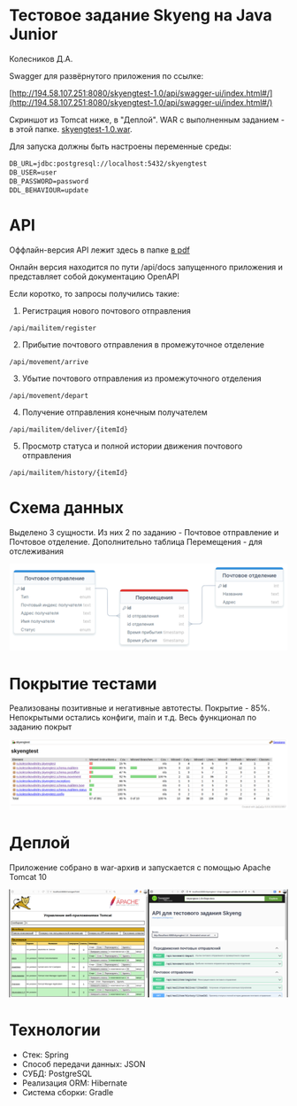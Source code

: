 # Тестовое задание Skyeng на Java Junior

Колесников Д.А.

Swagger для развёрнутого приложения по ссылке:

[http://194.58.107.251:8080/skyengtest-1.0/api/swagger-ui/index.html#/](http://194.58.107.251:8080/skyengtest-1.0/api/swagger-ui/index.html#/)

Скриншот из Tomcat ниже, в "Деплой". WAR с выполненным заданием - в этой папке. [skyengtest-1.0.war](skyengtest-1.0.war).

Для запуска должны быть настроены переменные среды:

```
DB_URL=jdbc:postgresql://localhost:5432/skyengtest
DB_USER=user
DB_PASSWORD=password
DDL_BEHAVIOUR=update
```

# API

Оффлайн-версия API лежит здесь в папке [в pdf](readme-files/open-api.pdf)

Онлайн версия находится по пути /api/docs запущенного приложения и представляет собой документацию OpenAPI

Если коротко, то запросы получились такие:

1. Регистрация нового почтового отправления

```
/api/mailitem/register
```

2. Прибытие почтового отправления в промежуточное отделение

```
/api/movement/arrive
```

3. Убытие почтового отправления из промежуточного отделения

```
/api/movement/depart
```

4. Получение отправления конечным получателем

```
/api/mailitem/deliver/{itemId}
```

5. Просмотр статуса и полной истории движения почтового отправления

```
/api/mailitem/history/{itemId}
```

# Схема данных

Выделено 3 сущности. Из них 2 по заданию - Почтовое отправление и Почтовое отделение. Дополнительно таблица Перемещения - для отслеживания

![Схема данных](readme-files/schema.png)

# Покрытие тестами

Реализованы позитивные и негативные автотесты. Покрытие - 85%. Непокрытыми остались конфиги, main и т.д. Весь функционал по заданию покрыт

![Отчёт JaCoCo](readme-files/jacoco.png)

# Деплой

Приложение собрано в war-архив и запускается с помощью Apache Tomcat 10

![Apache Tomcat](readme-files/tomcat.png)

# Технологии

- Стек: Spring
- Способ передачи данных: JSON
- СУБД: PostgreSQL
- Реализация ORM: Hibernate
- Система сборки: Gradle
